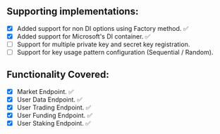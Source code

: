 ## Supporting implementations:
- [x] Added support for non DI options using Factory method. ✅
- [x] Added support for Microsoft's DI container. ✅
- [ ] Support for multiple private key and secret key registration.
- [ ] Support for key usage pattern configuration (Sequential / Random).

## Functionality Covered:

- [x] Market Endpoint. ✅
- [x] User Data Endpoint. ✅
- [x] User Trading Endpoint. ✅
- [x] User Funding Endpoint. ✅
- [x] User Staking Endpoint. ✅